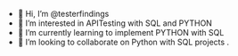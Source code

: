 - 👋 Hi, I’m @testerfindings
- 👀 I’m interested in APITesting with SQL and PYTHON
- 🌱 I’m currently learning to implement PYTHON with SQL
- 💞️ I’m looking to collaborate on Python with SQL projects
.

<!---
testerfindings/testerfindings is a ✨ special ✨ repository because its `README.md` (this file) appears on your GitHub profile.
You can click the Preview link to take a look at your changes.
--->
